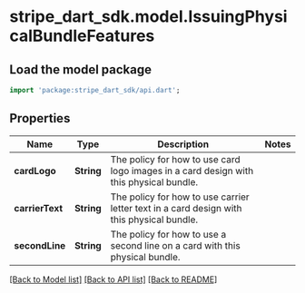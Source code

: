 # stripe_dart_sdk.model.IssuingPhysicalBundleFeatures

## Load the model package
```dart
import 'package:stripe_dart_sdk/api.dart';
```

## Properties
Name | Type | Description | Notes
------------ | ------------- | ------------- | -------------
**cardLogo** | **String** | The policy for how to use card logo images in a card design with this physical bundle. | 
**carrierText** | **String** | The policy for how to use carrier letter text in a card design with this physical bundle. | 
**secondLine** | **String** | The policy for how to use a second line on a card with this physical bundle. | 

[[Back to Model list]](../README.md#documentation-for-models) [[Back to API list]](../README.md#documentation-for-api-endpoints) [[Back to README]](../README.md)


